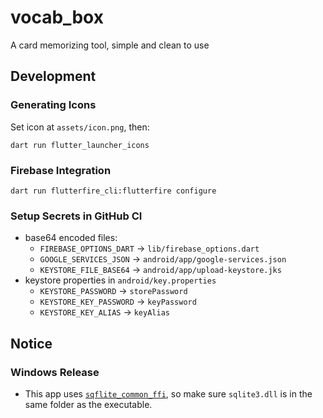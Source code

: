 # vocab_box

A card memorizing tool, simple and clean to use

## Development

### Generating Icons

Set icon at `assets/icon.png`, then:

```
dart run flutter_launcher_icons
```

### Firebase Integration

```
dart run flutterfire_cli:flutterfire configure
```

### Setup Secrets in GitHub CI

- base64 encoded files:
  - `FIREBASE_OPTIONS_DART` -> `lib/firebase_options.dart`
  - `GOOGLE_SERVICES_JSON` -> `android/app/google-services.json`
  - `KEYSTORE_FILE_BASE64` -> `android/app/upload-keystore.jks`
- keystore properties in `android/key.properties`
  - `KEYSTORE_PASSWORD` -> `storePassword`
  - `KEYSTORE_KEY_PASSWORD` -> `keyPassword`
  - `KEYSTORE_KEY_ALIAS` -> `keyAlias`

## Notice

### Windows Release

- This app uses [`sqflite_common_ffi`](https://pub.dev/packages/sqflite_common_ffi), so make sure `sqlite3.dll` is in the same folder as the executable.
